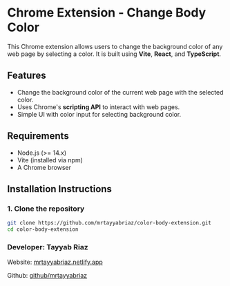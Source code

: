 # Chrome Extension - Change Body Color

This Chrome extension allows users to change the background color of any web page by selecting a color. It is built using **Vite**, **React**, and **TypeScript**.

## Features

- Change the background color of the current web page with the selected color.
- Uses Chrome's **scripting API** to interact with web pages.
- Simple UI with color input for selecting background color.

## Requirements

- Node.js (>= 14.x)
- Vite (installed via npm)
- A Chrome browser

## Installation Instructions

### 1. Clone the repository

```bash
git clone https://github.com/mrtayyabriaz/color-body-extension.git
cd color-body-extension
```

### Developer: **Tayyab Riaz**

Website: [mrtayyabriaz.netlify.app](https://mrtayyabriaz.netlify.app/)

Github: [github/mrtayyabriaz](github.com/mrtayyabriaz)
